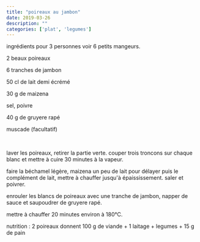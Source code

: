 ```yaml
---
title: "poireaux au jambon"
date: 2019-03-26
description: ""
categories: ['plat', 'legumes']
---
```


          


ingr&eacute;dients pour 3 personnes voir 6 petits mangeurs.

2 beaux poireaux

6 tranches de jambon

50 cl de lait demi &eacute;cr&eacute;m&eacute;&nbsp;

30 g de maizena

sel, poivre

40 g de gruyere rap&eacute;

muscade (facultatif)

&nbsp;

laver les poireaux, retirer la partie verte. couper trois troncons sur chaque blanc et mettre &agrave; cuire 30 minutes &agrave; la vapeur.

faire la b&eacute;chamel l&eacute;g&egrave;re, maizena un peu de lait pour d&eacute;layer puis le compl&eacute;ment de lait, mettre &agrave; chauffer jusqu&#39;&agrave; &eacute;paississement. saler et poivrer.&nbsp;

enrouler les blancs de poireaux avec une tranche de jambon, napper de sauce et saupoudrer de gruyere rap&eacute;.

mettre &agrave; chauffer 20 minutes environ &agrave; 180&deg;C.

nutrition : 2 poireaux donnent 100 g de viande + 1 laitage + legumes + 15 g de pain


                          
